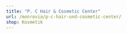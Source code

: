 ```yaml
---
title: "P. C Hair & Cosmetic Center"
url: /monrovia/p-c-hair-und-cosmetic-center/
shop: Kosmetik
---
```

